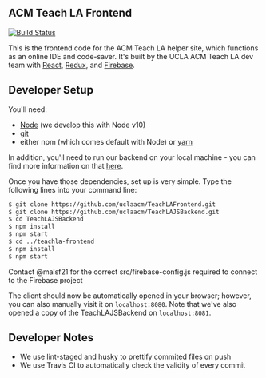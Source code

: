 ## ACM Teach LA Frontend

[![Build Status](https://travis-ci.org/uclaacm/TeachLAFrontend.svg?branch=master)](https://travis-ci.org/uclaacm/TeachLAFrontend)

This is the frontend code for the ACM Teach LA helper site, which functions as an online IDE and code-saver. It's built by the UCLA ACM Teach LA dev team with [React](https://reactjs.org/), [Redux](https://redux.js.org/), and [Firebase](https://firebase.google.com/).

## Developer Setup

You'll need:

- [Node](https://nodejs.org/en/) (we develop this with Node v10)
- [git](https://git-scm.com/)
- either npm (which comes default with Node) or [yarn](https://yarnpkg.com/en/)

In addition, you'll need to run our backend on your local machine - you can find more information on that [here](https://github.com/uclaacm/TeachLAJSBackend).

Once you have those dependencies, set up is very simple. Type the following lines into your command line:

```bash
$ git clone https://github.com/uclaacm/TeachLAFrontend.git
$ git clone https://github.com/uclaacm/TeachLAJSBackend.git
$ cd TeachLAJSBackend
$ npm install
$ npm start
$ cd ../teachla-frontend
$ npm install
$ npm start
```

Contact @malsf21 for the correct src/firebase-config.js required to connect to the Firebase project

The client should now be automatically opened in your browser; however, you can also manually visit it on `localhost:8080`. Note that we've also opened a copy of the TeachLAJSBackend on `localhost:8081`.

## Developer Notes

- We use lint-staged and husky to prettify commited files on push
- We use Travis CI to automatically check the validity of every commit
